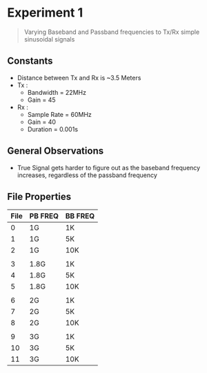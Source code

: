 # Experiment 1
>Varying Baseband and Passband frequencies to Tx/Rx simple sinusoidal signals

## Constants
- Distance between Tx and Rx is ~3.5 Meters
- Tx :
    - Bandwidth = 22MHz
    - Gain = 45
- Rx :
    - Sample Rate = 60MHz
    - Gain = 40
    - Duration = 0.001s

## General Observations
- True Signal gets harder to figure out as the baseband frequency increases, regardless of the passband frequency

## File Properties

| File | PB FREQ | BB FREQ |
| ---- | ------- | ------- |
| 0 | 1G | 1K |
| 1 | 1G | 5K |
| 2 | 1G | 10K |
| | | |
| 3 | 1.8G | 1K |
| 4 | 1.8G | 5K |
| 5 | 1.8G | 10K |
| | | |
| 6 | 2G | 1K |
| 7 | 2G | 5K |
| 8 | 2G | 10K |
| | | |
| 9 | 3G | 1K |
| 10 | 3G | 5K |
| 11 | 3G | 10K |